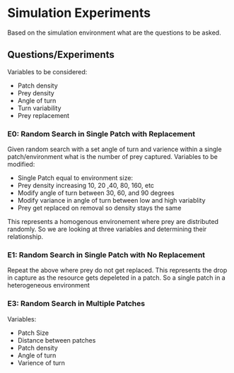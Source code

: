 # Simulation Experiments
Based on the simulation environment what are the questions to be asked.

## Questions/Experiments
Variables to be considered:
- Patch density 
- Prey density
- Angle of turn
- Turn variability
- Prey replacement

### E0: Random Search in Single Patch with Replacement
Given random search with a set angle of turn and varience within a single patch/environment what is the number of prey captured. 
 Variables to be modified:
 - Single Patch equal to environment size:
 - Prey density increasing 10, 20 ,40, 80, 160, etc
 - Modify angle of turn between 30, 60, and 90 degrees
 - Modify variance in angle of turn between low and high variablity
 - Prey get replaced on removal so density stays the same

This represents a homogenous environement where prey are distributed randomly. So we are looking at three variables and determining their relationship.

### E1: Random Search in Single Patch with No Replacement
Repeat the above where prey do not get replaced. This represents the drop in capture as the resource gets depeleted in a patch. So a single patch in a heterogeneous environment

### E3: Random Search in Multiple Patches

Variables:
- Patch Size
- Distance between patches
- Patch density
- Angle of turn
- Varience of turn







